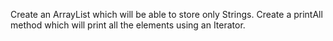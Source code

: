 Create an ArrayList which will be able to store only Strings. Create a printAll method which will print all the elements using an Iterator.
